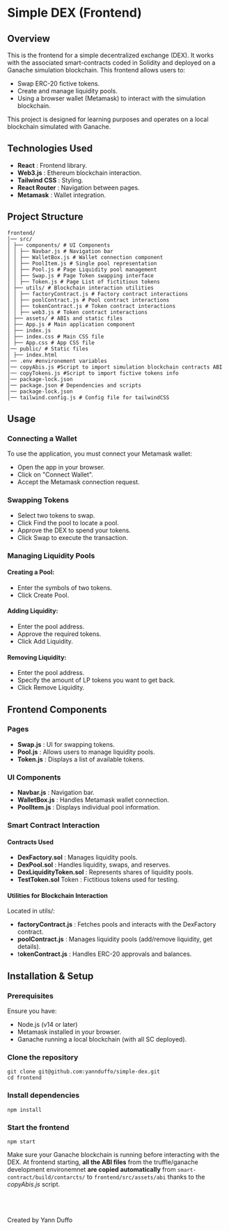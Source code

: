 # Simple DEX (Frontend)

## Overview

This is the frontend for a simple decentralized exchange (DEX). It works with the associated smart-contracts coded in Solidity and deployed on a Ganache simulation blockchain. This frontend allows users to:

- Swap ERC-20 fictive tokens.
- Create and manage liquidity pools.
- Using a browser wallet (Metamask) to interact with the simulation blockchain.

This project is designed for learning purposes and operates on a local blockchain simulated with Ganache.

## Technologies Used

- **React** : Frontend library.
- **Web3.js** : Ethereum blockchain interaction.
- **Tailwind CSS** : Styling.
- **React Router** : Navigation between pages.
- **Metamask** : Wallet integration.

## Project Structure

```
frontend/
│── src/
│ ├── components/ # UI Components
│ │ ├── Navbar.js # Navigation bar
│ │ ├── WalletBox.js # Wallet connection component
│ │ ├── PoolItem.js # Single pool representation
│ │ ├── Pool.js # Page Liquidity pool management
│ │ ├── Swap.js # Page Token swapping interface
│ │ ├── Token.js # Page List of fictitious tokens
│ ├── utils/ # Blockchain interaction utilities
│ │ ├── factoryContract.js # Factory contract interactions
│ │ ├── poolContract.js # Pool contract interactions
│ │ ├── tokenContract.js # Token contract interactions
│ │ ├── web3.js # Token contract interactions
│ ├── assets/ # ABIs and static files
│ ├── App.js # Main application component
│ ├── index.js
│ ├── index.css # Main CSS file
│ ├── App.css # App CSS file
│── public/ # Static files
│ ├── index.html
│── .env #environement variables
│── copyAbis.js #Script to import simulation blockchain contracts ABI
│── copyTokens.js #Script to import fictive tokens info
│── package-lock.json
│── package.json # Dependencies and scripts
│── package-lock.json
│── tailwind.config.js # Config file for tailwindCSS
```

## Usage

### Connecting a Wallet

To use the application, you must connect your Metamask wallet:

- Open the app in your browser.
- Click on "Connect Wallet".
- Accept the Metamask connection request.

### Swapping Tokens

- Select two tokens to swap.
- Click Find the pool to locate a pool.
- Approve the DEX to spend your tokens.
- Click Swap to execute the transaction.

### Managing Liquidity Pools

#### Creating a Pool:

- Enter the symbols of two tokens.
- Click Create Pool.

#### Adding Liquidity:

- Enter the pool address.
- Approve the required tokens.
- Click Add Liquidity.

#### Removing Liquidity:

- Enter the pool address.
- Specify the amount of LP tokens you want to get back.
- Click Remove Liquidity.

## Frontend Components

### Pages

- **Swap.js** : UI for swapping tokens.
- **Pool.js** : Allows users to manage liquidity pools.
- **Token.js** : Displays a list of available tokens.

### UI Components

- **Navbar.js** : Navigation bar.
- **WalletBox.js** : Handles Metamask wallet connection.
- **PoolItem.js** : Displays individual pool information.

### Smart Contract Interaction

#### Contracts Used

- **DexFactory.sol** : Manages liquidity pools.
- **DexPool.sol** : Handles liquidity, swaps, and reserves.
- **DexLiquidityToken.sol** : Represents shares of liquidity pools.
- **TestToken.sol** Token : Fictitious tokens used for testing.

#### Utilities for Blockchain Interaction

Located in utils/:

- **factoryContract.js** : Fetches pools and interacts with the DexFactory contract.
- **poolContract.js** : Manages liquidity pools (add/remove liquidity, get details).
- t**okenContract.js** : Handles ERC-20 approvals and balances.

## Installation & Setup

### Prerequisites

Ensure you have:

- Node.js (v14 or later)
- Metamask installed in your browser.
- Ganache running a local blockchain (with all SC deployed).

### Clone the repository

```
git clone git@github.com:yannduffo/simple-dex.git
cd frontend
```

### Install dependencies

```
npm install
```

### Start the frontend

```
npm start
```

Make sure your Ganache blockchain is running before interacting with the DEX. At frontend starting, **all the ABI files** from the truffle/ganache development environemnet **are copied automatically** from `smart-contract/build/contarcts/` to `frontend/src/assets/abi` thanks to the _copyAbis.js_ script.

<br>
<br>
<br>
Created by Yann Duffo
